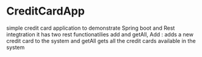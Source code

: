# CreditCardApp
simple credit card application to demonstrate Spring boot and Rest integtration
it has two rest functionatilies add and getAll, Add : adds a new credit card to the system and getAll gets all the credit cards available in the system

